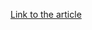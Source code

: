 [Link to the article](https://unit42.paloaltonetworks.com/emissary-panda-attacks-middle-east-government-sharepoint-servers/)
